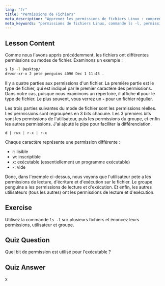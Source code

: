 ```yaml
---
lang: "fr"
title: "Permissions de Fichiers"
meta_description: "Apprenez les permissions de fichiers Linux : comprenez les bits rwx, les permissions utilisateur, groupe et autres. Maîtrisez la sortie de `ls -l` pour les débutants. Commencez votre parcours Linux !"
meta_keywords: "permissions de fichiers Linux, commande ls -l, permissions rwx, tutoriel Linux, modes de fichiers, Linux pour débutants, guide Linux"
---
```


## Lesson Content

Comme nous l'avons appris précédemment, les fichiers ont différentes permissions ou modes de fichier. Examinons un exemple :

```bash
$ ls -l Desktop/
drwxr-xr-x 2 pete penguins 4096 Dec 1 11:45 .
```

Il y a quatre parties aux permissions d'un fichier. La première partie est le type de fichier, qui est indiqué par le premier caractère des permissions. Dans notre cas, puisque nous examinons un répertoire, il affiche **d** pour le type de fichier. Le plus souvent, vous verrez un **-** pour un fichier régulier.

Les trois parties suivantes du mode de fichier sont les permissions réelles. Les permissions sont regroupées en 3 bits chacune. Les 3 premiers bits sont les permissions de l'utilisateur, puis les permissions du groupe, et enfin les autres permissions. J'ai ajouté le pipe pour faciliter la différenciation.

```plaintext
d | rwx | r-x | r-x
```

Chaque caractère représente une permission différente :

- r: lisible
- w: inscriptible
- x: exécutable (essentiellement un programme exécutable)
- -: vide

Donc, dans l'exemple ci-dessus, nous voyons que l'utilisateur pete a les permissions de lecture, d'écriture et d'exécution sur le fichier. Le groupe penguins a les permissions de lecture et d'exécution. Et enfin, les autres utilisateurs (tous les autres) ont les permissions de lecture et d'exécution.

## Exercise

Utilisez la commande `ls -l` sur plusieurs fichiers et énoncez leurs permissions, utilisateur et groupe.

## Quiz Question

Quel bit de permission est utilisé pour l'exécutable ?

## Quiz Answer

x
